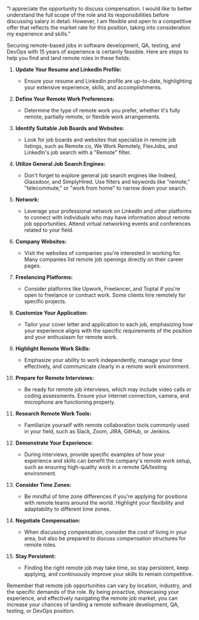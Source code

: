 "I appreciate the opportunity to discuss compensation. I would like to better understand the full scope of the role and its responsibilities before discussing salary in detail. However, I am flexible and open to a competitive offer that reflects the market rate for this position, taking into consideration my experience and skills."



Securing remote-based jobs in software development, QA, testing, and DevOps with 15 years of experience is certainly feasible. Here are steps to help you find and land remote roles in these fields:

1. **Update Your Resume and LinkedIn Profile:**

   - Ensure your resume and LinkedIn profile are up-to-date, highlighting your extensive experience, skills, and accomplishments.
2. **Define Your Remote Work Preferences:**

   - Determine the type of remote work you prefer, whether it's fully remote, partially remote, or flexible work arrangements.
3. **Identify Suitable Job Boards and Websites:**

   - Look for job boards and websites that specialize in remote job listings, such as Remote.co, We Work Remotely, FlexJobs, and LinkedIn's job search with a "Remote" filter.
4. **Utilize General Job Search Engines:**

   - Don't forget to explore general job search engines like Indeed, Glassdoor, and SimplyHired. Use filters and keywords like "remote," "telecommute," or "work from home" to narrow down your search.
5. **Network:**

   - Leverage your professional network on LinkedIn and other platforms to connect with individuals who may have information about remote job opportunities. Attend virtual networking events and conferences related to your field.
6. **Company Websites:**

   - Visit the websites of companies you're interested in working for. Many companies list remote job openings directly on their career pages.
7. **Freelancing Platforms:**

   - Consider platforms like Upwork, Freelancer, and Toptal if you're open to freelance or contract work. Some clients hire remotely for specific projects.
8. **Customize Your Application:**

   - Tailor your cover letter and application to each job, emphasizing how your experience aligns with the specific requirements of the position and your enthusiasm for remote work.
9. **Highlight Remote Work Skills:**

   - Emphasize your ability to work independently, manage your time effectively, and communicate clearly in a remote work environment.
10. **Prepare for Remote Interviews:**

    - Be ready for remote job interviews, which may include video calls or coding assessments. Ensure your internet connection, camera, and microphone are functioning properly.
11. **Research Remote Work Tools:**

    - Familiarize yourself with remote collaboration tools commonly used in your field, such as Slack, Zoom, JIRA, GitHub, or Jenkins.
12. **Demonstrate Your Experience:**

    - During interviews, provide specific examples of how your experience and skills can benefit the company's remote work setup, such as ensuring high-quality work in a remote QA/testing environment.
13. **Consider Time Zones:**

    - Be mindful of time zone differences if you're applying for positions with remote teams around the world. Highlight your flexibility and adaptability to different time zones.
14. **Negotiate Compensation:**

    - When discussing compensation, consider the cost of living in your area, but also be prepared to discuss compensation structures for remote roles.
15. **Stay Persistent:**

    - Finding the right remote job may take time, so stay persistent, keep applying, and continuously improve your skills to remain competitive.

Remember that remote job opportunities can vary by location, industry, and the specific demands of the role. By being proactive, showcasing your experience, and effectively navigating the remote job market, you can increase your chances of landing a remote software development, QA, testing, or DevOps position.
